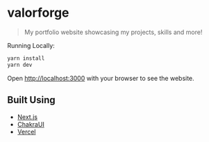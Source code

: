 # valorforge

> My portfolio website showcasing my projects, skills and more!

Running Locally:

```bash
yarn install
yarn dev
```

Open [http://localhost:3000](http://localhost:3000) with your browser to see the website.

## Built Using

- [Next.js](https://nextjs.org/)
- [ChakraUI](https://chakra-ui.com/)
- [Vercel](https://vercel.com)
